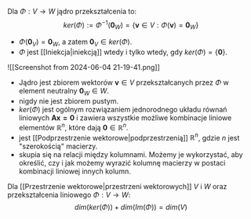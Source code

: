 Dla $\Phi:V\to W$ jądro przekształcenia to:
$$
ker(\Phi):=\Phi^{-1}(\boldsymbol{0}_W)=\{\boldsymbol{v}\in V:\Phi(\boldsymbol{v}) = \boldsymbol{0}_W\}
$$
- $\Phi(\boldsymbol{0}_V)=\boldsymbol{0}_W$, a zatem $\boldsymbol{0}_V\in ker(\Phi)$.
- $\Phi$ jest [[Iniekcja|iniekcją]] wtedy i tylko wtedy, gdy $ker(\Phi)=\{\boldsymbol{0}\}$.

![[Screenshot from 2024-06-04 21-19-41.png]]
- Jądro jest zbiorem wektorów $\boldsymbol{v} \in V$ przekształcanych przez $\Phi$ w element neutralny $\boldsymbol{0}_W\in W$. 
- nigdy nie jest zbiorem pustym.
- $ker(\Phi)$ jest ogólnym rozwiązaniem jednorodnego układu równań liniowych $\boldsymbol{Ax=0}$ i zawiera wszystkie możliwe kombinacje liniowe elementów $\mathbb{R}^n$, które dają $\boldsymbol{0}\in \mathbb{R}^n$.
- jest [[Podprzestrzenie wektorowe|podprzestrzenią]] $\mathbb{R}^n$, gdzie $n$ jest "szerokością" macierzy.
- skupia się na relacji między kolumnami. Możemy je wykorzystać, aby określić, czy i jak możemy wyrazić kolumnę macierzy w postaci kombinacji liniowej innych kolumn.

Dla [[Przestrzenie wektorowe|przestrzeni wektorowych]] $V$ i $W$ oraz przekształcenia liniowego $\Phi:V\to W$:
$$
dim(ker(\Phi))+dim(Im(\Phi))=dim(V)
$$

